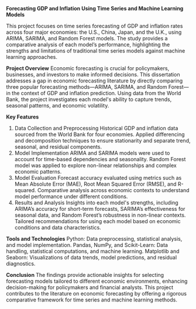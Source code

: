 **Forecasting GDP and Inflation Using Time Series and Machine Learning Models**


This project focuses on time series forecasting of GDP and inflation rates across four major economies: the U.S., China, Japan, and the U.K., using ARIMA, SARIMA, and Random Forest models. The study provides a comparative analysis of each model’s performance, highlighting the strengths and limitations of traditional time series models against machine learning approaches.

**Project Overview**
Economic forecasting is crucial for policymakers, businesses, and investors to make informed decisions. This dissertation addresses a gap in economic forecasting literature by directly comparing three popular forecasting methods—ARIMA, SARIMA, and Random Forest—in the context of GDP and inflation prediction. Using data from the World Bank, the project investigates each model's ability to capture trends, seasonal patterns, and economic volatility.

**Key Features**
1. Data Collection and Preprocessing
Historical GDP and inflation data sourced from the World Bank for four economies.
Applied differencing and decomposition techniques to ensure stationarity and separate trend, seasonal, and residual components.
2. Model Implementation
ARIMA and SARIMA models were used to account for time-based dependencies and seasonality.
Random Forest model was applied to explore non-linear relationships and complex economic patterns.
3. Model Evaluation
Forecast accuracy evaluated using metrics such as Mean Absolute Error (MAE), Root Mean Squared Error (RMSE), and R-squared.
Comparative analysis across economic contexts to understand model performance under different conditions.
4. Results and Analysis
Insights into each model's strengths, including ARIMA’s accuracy for short-term forecasts, SARIMA’s effectiveness for seasonal data, and Random Forest’s robustness in non-linear contexts.
Tailored recommendations for using each model based on economic conditions and data characteristics.

**Tools and Technologies**
Python: Data preprocessing, statistical analysis, and model implementation.
Pandas, NumPy, and Scikit-Learn: Data handling, statistical computations, and machine learning.
Matplotlib and Seaborn: Visualizations of data trends, model predictions, and residual diagnostics.

**Conclusion**
The findings provide actionable insights for selecting forecasting models tailored to different economic environments, enhancing decision-making for policymakers and financial analysts. This project contributes to the literature on economic forecasting by offering a rigorous comparative framework for time series and machine learning methods.
